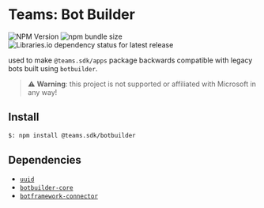 # Teams: Bot Builder

![NPM Version](https://img.shields.io/npm/v/%40teams.sdk%2Fbotbuilder)
![npm bundle size](https://img.shields.io/bundlephobia/min/%40teams.sdk%2Fbotbuilder)
![Libraries.io dependency status for latest release](https://img.shields.io/librariesio/release/npm/%40teams.sdk%2Fbotbuilder)

used to make `@teams.sdk/apps` package backwards compatible with legacy bots built using
`botbuilder`.

> ⚠️ **Warning**: this project is not supported or affiliated with Microsoft in any way!

## Install

```bash
$: npm install @teams.sdk/botbuilder
```

## Dependencies

-   [`uuid`](https://www.npmjs.com/package/uuid)
-   [`botbuilder-core`](https://www.npmjs.com/package/botbuilder-core)
-   [`botframework-connector`](https://www.npmjs.com/package/botframework-connector)
